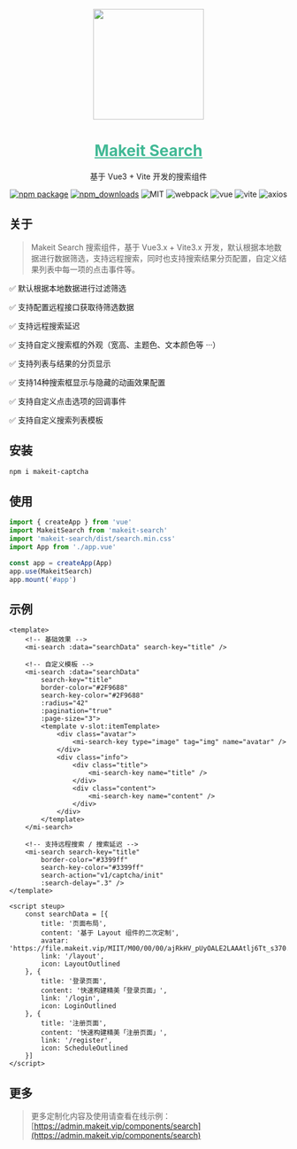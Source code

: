<p align="center">
    <a href="https://admin.makeit.vip/">
        <img width="200" src="https://file.makeit.vip/MIIT/M00/00/00/ajRkHV_pUyOALE2LAAAtlj6Tt_s370.png">
    </a>
</p>

<h1 align="center" color="green">
    <a href="https://admin.makeit.vip/components/search" target="_blank" style="color: #41b995">
        Makeit Search
    </a>
</h1>

<div align="center">

基于 Vue3 + Vite 开发的搜索组件

[![npm package](https://img.shields.io/npm/v/makeit-search.svg?style=flat-square)](https://www.npmjs.org/package/makeit-search)
[![npm_downloads](http://img.shields.io/npm/dm/makeit-search.svg?style=flat-square)](http://www.npmtrends.com/makeit-search)
![MIT](https://img.shields.io/badge/license-MIT-ff69b4.svg)
![webpack](https://img.shields.io/badge/webpack-5.14.0-orange.svg)
![vue](https://img.shields.io/badge/vue-3.2.37-green.svg)
![vite](https://img.shields.io/badge/vite-3.0.2-yellow.svg)
![axios](https://img.shields.io/badge/axios-0.27.2-red.svg)
</div>

## 关于

> Makeit Search 搜索组件，基于 Vue3.x + Vite3.x 开发，默认根据本地数据进行数据筛选，支持远程搜索，同时也支持搜索结果分页配置，自定义结果列表中每一项的点击事件等。

:white_check_mark: 默认根据本地数据进行过滤筛选

:white_check_mark: 支持配置远程接口获取待筛选数据

:white_check_mark: 支持远程搜索延迟

:white_check_mark: 支持自定义搜索框的外观（宽高、主题色、文本颜色等 ···）

:white_check_mark: 支持列表与结果的分页显示

:white_check_mark: 支持14种搜索框显示与隐藏的动画效果配置

:white_check_mark: 支持自定义点击选项的回调事件

:white_check_mark: 支持自定义搜索列表模板

## 安装

```bash
npm i makeit-captcha
```

## 使用

```ts
import { createApp } from 'vue'
import MakeitSearch from 'makeit-search'
import 'makeit-search/dist/search.min.css'
import App from './app.vue'

const app = createApp(App)
app.use(MakeitSearch)
app.mount('#app')
```

## 示例

```vue
<template>
    <!-- 基础效果 -->
    <mi-search :data="searchData" search-key="title" />

    <!-- 自定义模板 -->
    <mi-search :data="searchData"
        search-key="title"
        border-color="#2F9688"
        search-key-color="#2F9688"
        :radius="42"
        :pagination="true"
        :page-size="3">
        <template v-slot:itemTemplate>
            <div class="avatar">
                <mi-search-key type="image" tag="img" name="avatar" />
            </div>
            <div class="info">
                <div class="title">
                    <mi-search-key name="title" />
                </div>
                <div class="content">
                    <mi-search-key name="content" />
                </div>
            </div>
        </template>
    </mi-search>

    <!-- 支持远程搜索 / 搜索延迟 -->
    <mi-search search-key="title"
        border-color="#3399ff"
        search-key-color="#3399ff"
        search-action="v1/captcha/init"
        :search-delay=".3" />
</template>

<script steup>
    const searchData = [{
        title: '页面布局',
        content: '基于 Layout 组件的二次定制',
        avatar: 'https://file.makeit.vip/MIIT/M00/00/00/ajRkHV_pUyOALE2LAAAtlj6Tt_s370.png',
        link: '/layout',
        icon: LayoutOutlined
    }, {
        title: '登录页面',
        content: '快速构建精美「登录页面」',
        link: '/login',
        icon: LoginOutlined
    }, {
        title: '注册页面',
        content: '快速构建精美「注册页面」',
        link: '/register',
        icon: ScheduleOutlined
    }]
</script>
```

## 更多

> 更多定制化内容及使用请查看在线示例：[https://admin.makeit.vip/components/search](https://admin.makeit.vip/components/search)